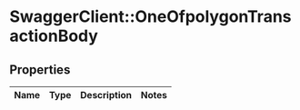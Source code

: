 # SwaggerClient::OneOfpolygonTransactionBody

## Properties
Name | Type | Description | Notes
------------ | ------------- | ------------- | -------------


